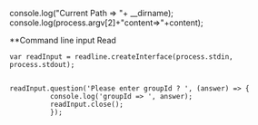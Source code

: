 

 console.log("Current Path => "+ __dirname);
  console.log(process.argv[2]+"content=>"+content);



**Command line input Read 

```
var readInput = readline.createInterface(process.stdin, process.stdout);


readInput.question('Please enter groupId ? ', (answer) => {
		  console.log('groupId => ', answer);
		  readInput.close();
		  });
		  
```